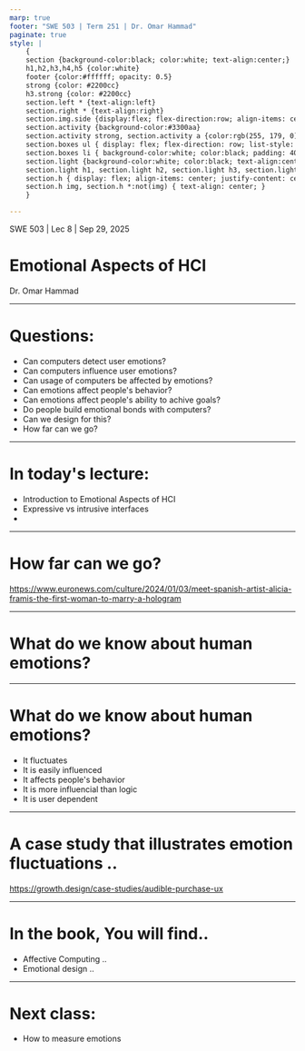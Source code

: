 ```yaml
---
marp: true
footer: "SWE 503 | Term 251 | Dr. Omar Hammad"
paginate: true
style: |
    {
    section {background-color:black; color:white; text-align:center;}
    h1,h2,h3,h4,h5 {color:white}
    footer {color:#ffffff; opacity: 0.5}
    strong {color: #2200cc}
    h3.strong {color: #2200cc}
    section.left * {text-align:left}
    section.right * {text-align:right}
    section.img.side {display:flex; flex-direction:row; align-items: center; justify-content: center}
    section.activity {background-color:#3300aa}
    section.activity strong, section.activity a {color:rgb(255, 179, 0)}
    section.boxes ul { display: flex; flex-direction: row; list-style: none; padding: 0; width: 100%; }
    section.boxes li { background-color:white; color:black; padding: 40px; margin: 10px; border-radius: 10px; flex: 1; text-align: center; }
    section.light {background-color:white; color:black; text-align:center;}
    section.light h1, section.light h2, section.light h3, section.light h4, section.light h5 {color:black}
    section.h { display: flex; align-items: center; justify-content: center; }
    section.h img, section.h *:not(img) { text-align: center; }
    }

---
```


<!--

My Goal of today's class is:

- Intro to Emotional Aspects of HCI
- The relationship between emotions and HCI
- Why it is important to understand emotions

Next class:
- How to measure emotions

 -->

 SWE 503 | Lec 8 | Sep 29, 2025
# Emotional Aspects of HCI
Dr. Omar Hammad

---

<!-- _class: left -->

 # Questions: 

- Can computers detect user emotions?
- Can computers influence user emotions?
- Can usage of computers be affected by emotions?
- Can emotions affect people's behavior?
- Can emotions affect people's ability to achive goals?
- Do people build emotional bonds with computers?
- Can we design for this?
- How far can we go? 

---

<!-- _class: left -->

# In today's lecture:
- Introduction to Emotional Aspects of HCI
- Expressive vs intrusive interfaces 
- 

---

<!-- _class: activity -->

# How far can we go?
https://www.euronews.com/culture/2024/01/03/meet-spanish-artist-alicia-framis-the-first-woman-to-marry-a-hologram

---

# What do we know about human emotions?

---

<!-- _class: left -->

# What do we know about human emotions?
- It fluctuates
- It is easily influenced
- It affects people's behavior
- It is more influencial than logic
- It is user dependent

---

<!-- _class: activity -->

# A case study that illustrates emotion fluctuations ..
https://growth.design/case-studies/audible-purchase-ux

---

<!-- _class: left -->

# In the book, You will find..

- Affective Computing .. 
- Emotional design .. 

---

<!-- _class: left -->

# Next class:
- How to measure emotions
